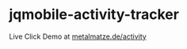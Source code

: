 jqmobile-activity-tracker
=========================

Live Click Demo at [metalmatze.de/activity](http://metalmatze.de/activity/)